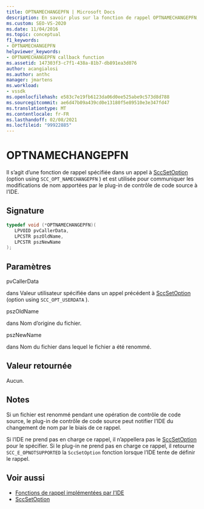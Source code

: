 ```yaml
---
title: OPTNAMECHANGEPFN | Microsoft Docs
description: En savoir plus sur la fonction de rappel OPTNAMECHANGEPFN, qui communique les modifications de nom du plug-in de contrôle de code source à l’IDE de Visual Studio.
ms.custom: SEO-VS-2020
ms.date: 11/04/2016
ms.topic: conceptual
f1_keywords:
- OPTNAMECHANGEPFN
helpviewer_keywords:
- OPTNAMECHANGEPFN callback function
ms.assetid: 147303f3-c7f1-438a-81b7-db891ea3d076
author: acangialosi
ms.author: anthc
manager: jmartens
ms.workload:
- vssdk
ms.openlocfilehash: e583c7e19fb6123da06d0ee525abe9c573d8d788
ms.sourcegitcommit: ae6d47b09a439cd0e13180f5e89510e3e347fd47
ms.translationtype: MT
ms.contentlocale: fr-FR
ms.lasthandoff: 02/08/2021
ms.locfileid: "99922885"
---
```

# <a name="optnamechangepfn"></a>OPTNAMECHANGEPFN
Il s’agit d’une fonction de rappel spécifiée dans un appel à [SccSetOption](../extensibility/sccsetoption-function.md) (option using `SCC_OPT_NAMECHANGEPFN` ) et est utilisée pour communiquer les modifications de nom apportées par le plug-in de contrôle de code source à l’IDE.

## <a name="signature"></a>Signature

```cpp
typedef void (*OPTNAMECHANGEPFN)(
   LPVOID pvCallerData,
   LPCSTR pszOldName,
   LPCSTR pszNewName
);
```

## <a name="parameters"></a>Paramètres
 pvCallerData

dans Valeur utilisateur spécifiée dans un appel précédent à [SccSetOption](../extensibility/sccsetoption-function.md) (option using `SCC_OPT_USERDATA` ).

 pszOldName

dans Nom d’origine du fichier.

 pszNewName

dans Nom du fichier dans lequel le fichier a été renommé.

## <a name="return-value"></a>Valeur retournée
 Aucun.

## <a name="remarks"></a>Notes
 Si un fichier est renommé pendant une opération de contrôle de code source, le plug-in de contrôle de code source peut notifier l’IDE du changement de nom par le biais de ce rappel.

 Si l’IDE ne prend pas en charge ce rappel, il n’appellera pas le [SccSetOption](../extensibility/sccsetoption-function.md) pour le spécifier. Si le plug-in ne prend pas en charge ce rappel, il retourne `SCC_E_OPNOTSUPPORTED` la `SccSetOption` fonction lorsque l’IDE tente de définir le rappel.

## <a name="see-also"></a>Voir aussi
- [Fonctions de rappel implémentées par l’IDE](../extensibility/callback-functions-implemented-by-the-ide.md)
- [SccSetOption](../extensibility/sccsetoption-function.md)
